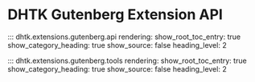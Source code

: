 # DHTK Gutenberg Extension API
::: dhtk.extensions.gutenberg.api
    rendering:
        show_root_toc_entry: true
        show_category_heading: true
        show_source: false
        heading_level: 2

::: dhtk.extensions.gutenberg.tools
    rendering:
        show_root_toc_entry: true
        show_category_heading: true
        show_source: false
        heading_level: 2